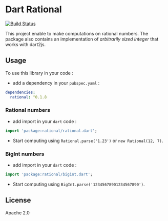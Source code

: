 # Dart Rational

[![Build Status](https://travis-ci.org/a14n/dart-rational.svg?branch=master)](https://travis-ci.org/a14n/dart-rational)

This project enable to make computations on rational numbers.
The package also contains an implementation of _arbitrarily sized integer_ that works with dart2js.

## Usage
To use this library in your code :
* add a dependency in your `pubspec.yaml` :

```yaml
dependencies:
  rational: ^0.1.8
```

### Rational numbers

* add import in your `dart` code :

```dart
import 'package:rational/rational.dart';
```

* Start computing using `Rational.parse('1.23')` or `new Rational(12, 7)`.

### BigInt numbers

* add import in your `dart` code :

```dart
import 'package:rational/bigint.dart';
```

* Start computing using `BigInt.parse('12345678901234567890')`.

## License
Apache 2.0

